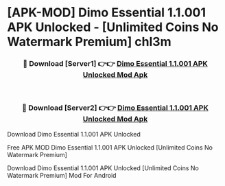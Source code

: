 # [APK-MOD] Dimo Essential 1.1.001 APK Unlocked - [Unlimited Coins No Watermark Premium] chl3m



<div align="center">
<h3>🔴 Download [Server1] 👉👉 <a href="https://momento.my/?title=Dimo_Essential_1.1.001_APK_Unlocked">Dimo Essential 1.1.001 APK Unlocked Mod Apk</a></h3><br>

<h3>🔴 Download [Server2] 👉👉 <a href="https://momento.my/?title=Dimo_Essential_1.1.001_APK_Unlocked">Dimo Essential 1.1.001 APK Unlocked Mod Apk</a></h3>
</div>



Download Dimo Essential 1.1.001 APK Unlocked 

Free APK MOD Dimo Essential 1.1.001 APK Unlocked [Unlimited Coins No Watermark Premium]

Download Dimo Essential 1.1.001 APK Unlocked [Unlimited Coins No Watermark Premium] Mod For Android
